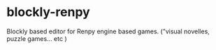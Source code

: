 # blockly-renpy
Blockly based editor for Renpy engine based games. ("visual novelles, puzzle games... etc )

